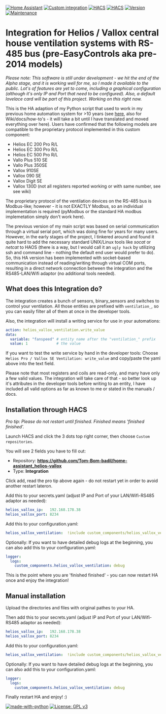 [![Home Assistant](https://img.shields.io/badge/Home%20Assistant-%2341BDF5.svg)](https://www.home-assistant.io)
[![Custom integration](https://img.shields.io/badge/custom%20integration-%2341BDF5.svg)](https://www.home-assistant.io/getting-started/concepts-terminology)
[![HACS](https://img.shields.io/badge/HACS%20listed-not_yet-red.svg)](https://github.com/hacs)
[![HACS](https://img.shields.io/badge/HACS%20manual%20install-verified-green.svg)](https://github.com/hacs)
[![Version](https://img.shields.io/badge/Version-v2024.12.5-green.svg)](https://github.com/Tom-Bom-badil/home-assistant_helios-vallox/releases)
[![Maintenance](https://img.shields.io/badge/Maintained%3F-yes-green.svg)](https://GitHub.com/Tom-Bom-badil/home-assistant_helios-vallox/graphs/commit-activity)

# Integration for Helios / Vallox central house ventilation systems with RS-485 bus (pre-EasyControls aka pre-2014 models)

*Please note: This software is still under development - we hit the end of the Alpha stage, and it is working well for me, so I made it available to the public. Lot's of features are yet to come, including a graphical configuration (although it's only IP and Port that need to be configured). Also, a default lovelace card will be part of this project. Working on this right now.*

This is the HA adaption of my Python script that used to work in my previous home automation system for >10 years (see [here](https://github.com/Tom-Bom-badil/helios/wiki), also for Wiki/docs/how-to's - it will take a bit until I have translated and moved everything over here). Users have confirmed that the following models are compatible to the proprietary protocol implemented in this custom component:

- Helios EC 200 Pro R/L
- Helios EC 300 Pro R/L
- Helios EC 500 Pro R/L
- Vallo Plus 510 SE
- Vallo Plus 350SE
- Vallox 910SE
- Vallox 090 SE
- Vallox Digit SE
- Vallox 130D (not all registers reported working or with same number, see see wiki)

The proprietary protocol of the ventilation devices on the RS-485 bus is Modbus-like; however - it is not EXACTLY Modbus, so an individual implementation is required (pyModbus or the standard HA modbus implemetation simply don't work here).

The previous version of my main script was based on serial communication through a virtual serial port, which was doing fine for years for many users. However, in the early stages of the project, I tinkered around and found it quite hard to add the necessary standard UNIX/Linux tools like *socat* or *netcat* to HAOS (there is a way, but I would call it an `ugly hack` by utilizing ssh and command line - nothing the default end user would prefer to do). So, this HA version has been implemented with socket-based communication instead of reading/writing through virtual COM ports, resulting in a direct network connection between the integration and the RS485-LAN/Wifi adaptor (no additional tools needed).

## What does this Integration do?

The integration creates a bunch of sensors, binary_sensors and switches to control your ventilation. All those entities are prefixed with `ventilation_`, so you can easily filter all of them at once in the developer tools.

Also, the integration will install a writing service for use in your automations:
```yaml
action: helios_vallox_ventilation.write_value
data:
  variable: "fanspeed" # entity name after the "ventilation_" prefix
  value: 1             # the value
```

If you want to test the write service by hand in the developer tools: Choose `Helios Pro / Vallox SE Ventilation: write_value` and copy/paste the yaml above into the text field.

Please note that most registers and coils are read-only, and many have only a few valid values. The integration will take care of that - so better look up it's attributes in the developer tools before writing to an entity, I have included all valid options as far as known to me or stated in the manuals / docs.

## Installation through HACS

*Pro tip: Please do not restart until finished. Finished means 'finished finished'.*

Launch HACS and click the 3 dots top right corner, then choose `Custom repositories`.

You will see 2 fields you have to fill out:

- Repository: **https://github.com/Tom-Bom-badil/home-assistant_helios-vallox**
- Type: **Integration**

Click add, read the pro tip above again - do not restart yet in order to avoid another restart lateron.

Add this to your secrets.yaml (adjust IP and Port of your LAN/Wifi-RS485 adaptor as needed):
```yaml
helios_vallox_ip:   192.168.178.38
helios_vallox_port: 8234
```

Add this to your configuration.yaml:
```yaml
helios_vallox_ventilation:  !include custom_components/helios_vallox_ventilation/configuration.yaml
```

Optionally: If you want to have detailed debug logs at the beginning, you can also add this to your configuration.yaml:
```yaml
logger:
  logs:
    custom_components.helios_vallox_ventilation: debug
```

This is the point where you are 'finished finished' - you can now restart HA once and enjoy the integration!

## Manual installation

Upload the directories and files with original pathes to your HA.

Then add this to your secrets.yaml (adjust IP and Port of your LAN/Wifi-RS485 adaptor as needed):
```yaml
helios_vallox_ip:   192.168.178.38
helios_vallox_port: 8234
```

Add this to your configuration.yaml:
```yaml
helios_vallox_ventilation:  !include custom_components/helios_vallox_ventilation/configuration.yaml
```

Optionally: If you want to have detailed debug logs at the beginning, you can also add this to your configuration.yaml:
```yaml
logger:
  logs:
    custom_components.helios_vallox_ventilation: debug
```

Finally restart HA and enjoy! :)

[![made-with-python](https://img.shields.io/badge/Made%20with-Python-1f425f.svg)](https://www.python.org/)
[![License: GPL v3](https://img.shields.io/badge/License-GPLv3-blue.svg)](https://www.gnu.org/licenses/gpl-3.0)
